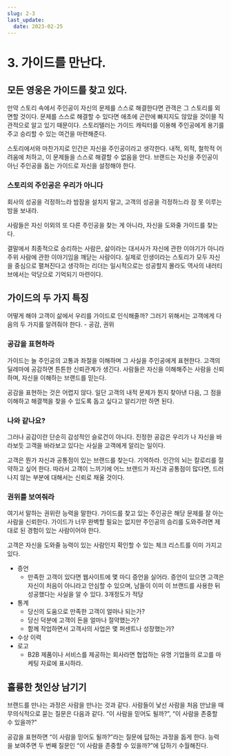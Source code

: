 ```yaml
---
slug: 2-3
last_update:
  date: 2023-02-25
---
```


# 3. 가이드를 만난다.

## 모든 영웅은 가이드를 찾고 있다.

만약 스토리 속에서 주인공이 자신의 문제를 스스로 해결한다면 관객은 그 스토리를 외면할 것이다. 문제를 스스로 해결할 수 있다면 애초에 곤란에 빠지지도 않았을 것이믈 직관적으로 알고 있기 때문이다. 스토리텔러는 가이드 캐릭터를 이용해 주인공에게 용기를 주고 승리할 수 있는 여건을 마련해준다.

스토리에서와 마찬가지로 인간은 자신을 주인공이라고 생각한다. 내적, 외적, 철학적 어려움에 처하고, 이 문제들을 스스로 해결할 수 없음을 안다. 브랜드는 자신을 주인공이 아닌 주인공을 돕는 가이드로 자신을 설정해야 한다.

### 스토리의 주인공은 우리가 아니다

회사의 성공을 걱정하느라 밤잠을 설치지 말고, 고객의 성공을 걱정하느라 잠 못 이루는 밤을 보내라.

사람들은 자신 이외의 또 다른 주인공을 찾는 게 아니라, 자신을 도와줄 가이드를 찾는다.

결말에서 최종적으로 승리하는 사람은, 삶이라는 대서사가 자신에 관한 이야기가 아니라 주위 사람에 관한 이야기임을 깨닫는 사람이다. 실제로 인생이라는 스토리가 모두 자신을 중심으로 펼쳐진다고 생각하는 리더는 일시적으로는 성공할지 몰라도 역사의 내러티브에서는 악당으로 기억되기 마련이다.

## 가이드의 두 가지 특징

어떻게 해야 고객이 삶에서 우리를 가이드로 인식해줄까? 그러기 위해서는 고객에게 다음의 두 가지를 알려줘야 한다. - 공감, 권위

### 공감을 표현하라

가이드는 늘 주인공의 고통과 좌절을 이해하며 그 사실을 주인공에게 표현한다. 고객의 딜레마에 공감하면 튼튼한 신뢰관계가 생긴다. 사람들은 자신을 이해해주는 사람을 신뢰하며, 자신을 이해하는 브랜드를 믿는다.

공감을 표현하는 것은 어렵지 않다. 일단 고객의 내적 문제가 뭔지 찾아낸 다음, 그 점을 이해하고 해결책을 찾을 수 있도록 돕고 싶다고 알리기만 하면 된다.

### 나와 같나요?

그러나 공감이란 단순히 감성적인 슬로건이 아니다. 진정한 공감은 우리가 나 자신을 바라보듯 고객을 바라보고 있다는 사실을 고객에게 알리는 일이다.

고객은 뭔가 자신과 공통점이 있는 브랜드를 찾는다. 기억하라. 인간의 뇌는 칼로리를 절약하고 싶어 한다. 따라서 고객이 느끼기에 어느 브랜드가 자신과 공통점이 많다면, 드러나지 않는 부분에 대해서는 신뢰로 채울 것이다.

### 권위를 보여줘라

여기서 말하는 권위란 능력을 말한다. 가이드를 찾고 있는 주인공은 해당 문제를 잘 아는 사람을 신뢰한다. 가이드가 너무 완벽할 필요는 없지만 주인공의 승리를 도와주려면 제대로 된 경험이 있는 사람이어야 한다.

고객은 자신을 도와줄 능력이 있는 사람인지 확인할 수 있는 체크 리스트를 이미 가지고 있다.

- 증언
  - 만족한 고객이 있다면 웹사이트에 몇 마디 증언을 실어라. 증언이 있으면 고객은 자신이 처음이 아니라고 안심할 수 있으며, 남들이 이미 이 브랜드를 사용한 뒤 성공했다는 사실을 알 수 있다. 3개정도가 적당
- 통계
  - 당신의 도움으로 만족한 고객이 얼마나 되는가?
  - 당신 덕분에 고객이 돈을 얼마나 절약했는가?
  - 함께 작업하면서 고객사의 사업은 몇 퍼센트나 성장했는가?
- 수상 이력
- 로고
  - B2B 제품이나 서비스를 제공하는 회사라면 협업하는 유명 기업들의 로고를 마케팅 자료에 표시하라.

## 훌륭한 첫인상 남기기

브랜드를 만나는 과정은 사람을 만나는 것과 같다. 사람들이 낯선 사람을 처음 만났을 때 무의식적으로 묻는 질문은 다음과 같다. “이 사람을 믿어도 될까?”, “이 사람을 존중할 수 있을까?”

공감을 표현하면 “이 사람을 믿어도 될까?”라는 질문에 답하는 과정을 돕게 한다. 능력을 보여주면 두 번째 질문인 “이 사람을 존중할 수 있을까?”에 답하기 수월해진다.
